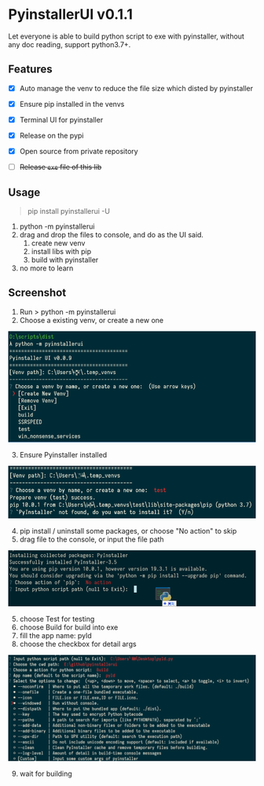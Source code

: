 
# PyinstallerUI v0.1.1

Let everyone is able to build python script to exe with pyinstaller, without any doc reading, support python3.7+.



## Features

- [x] Auto manage the venv to reduce the file size which disted by pyinstaller
- [x] Ensure pip installed in the venvs
- [x] Terminal UI for pyinstaller
- [x] Release on the pypi
- [x] Open source from private repository
- [ ] ~~Release `exe` file of this lib~~



## Usage

> pip install pyinstallerui -U

1. python -m pyinstallerui
2. drag and drop the files to console, and do as the UI said.
   1. create new venv
   2. install libs with pip
   3. build with pyinstaller
3. no more to learn



## Screenshot

1. Run > python -m pyinstallerui
2. Choose a existing venv, or create a new one

![](pics/1.png)

3. Ensure Pyinstaller installed

![](pics/2.png)

4. pip install / uninstall some packages, or choose "No action" to skip
5. drag file to the console, or input the file path

![](pics/3.png)

5. choose Test for testing
6. choose Build for build into exe
7. fill the app name: pyld
8. choose the checkbox for detail args

![](pics/4.png)

9. wait for building

